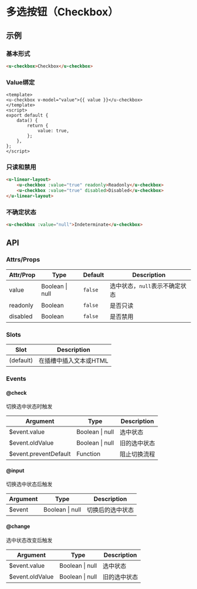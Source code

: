# 多选按钮（Checkbox）

## 示例
### 基本形式

``` html
<u-checkbox>Checkbox</u-checkbox>
```

### Value绑定

``` vue
<template>
<u-checkbox v-model="value">{{ value }}</u-checkbox>
</template>
<script>
export default {
    data() {
        return {
            value: true,
        };
    },
};
</script>
```

### 只读和禁用

``` html
<u-linear-layout>
    <u-checkbox :value="true" readonly>Readonly</u-checkbox>
    <u-checkbox :value="true" disabled>Disabled</u-checkbox>
</u-linear-layout>
```

### 不确定状态

``` html
<u-checkbox :value="null">Indeterminate</u-checkbox>
```

## API
### Attrs/Props

| Attr/Prop | Type | Default | Description |
| --------- | ---- | ------- | ----------- |
| value | Boolean \| null | `false` | 选中状态，`null`表示不确定状态  |
| readonly | Boolean | `false` | 是否只读 |
| disabled | Boolean | `false` | 是否禁用 |

### Slots

| Slot | Description |
| ---- | ----------- |
| (default) | 在插槽中插入文本或HTML |

### Events

#### @check

切换选中状态时触发

| Argument | Type | Description |
| -------- | ---- | ----------- |
| $event.value | Boolean \| null | 选中状态 |
| $event.oldValue | Boolean \| null | 旧的选中状态 |
| $event.preventDefault | Function | 阻止切换流程 |

#### @input

切换选中状态后触发

| Argument | Type | Description |
| -------- | ---- | ----------- |
| $event | Boolean \| null | 切换后的选中状态 |

#### @change

选中状态改变后触发

| Argument | Type | Description |
| -------- | ---- | ----------- |
| $event.value | Boolean \| null | 选中状态 |
| $event.oldValue | Boolean \| null | 旧的选中状态 |
